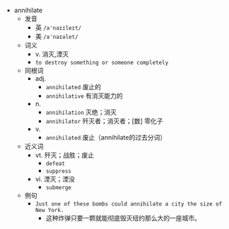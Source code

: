 - annihilate
  - 发音
    - 英 `/ə'naɪɪleɪt/`
    - 美 `/ə'naɪəlet/`
  - 词义
    - v. 消灭,湮灭
    - `to destroy something or someone completely`
  - 同根词
    - adj.
      - `annihilated` 废止的
      - `annihilative` 有消灭能力的
    - n.
      - `annihilation` 灭绝；消灭
      - `annihilator` 歼灭者；消灭者；[数] 零化子
    - v.
      - `annihilated` 废止（annihilate的过去分词）
  - 近义词
    - vt. 歼灭；战胜；废止
      - `defeat`
      - `suppress`
    - vi. 湮灭；湮没
      - `submerge`
  - 例句
    - `Just one of these bombs could annihilate a city the size of New York.`
      - 这种炸弹只要一颗就能彻底毁灭纽约那么大的一座城市。

